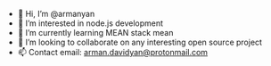 - 👋 Hi, I’m @armanyan
- 👀 I’m interested in node.js development
- 🌱 I’m currently learning MEAN stack mean
- 💞️ I’m looking to collaborate on any interesting open source project
- 📫 Contact email: arman.davidyan@protonmail.com

<!---
armanyan/armanyan is a ✨ special ✨ repository because its `README.md` (this file) appears on your GitHub profile.
You can click the Preview link to take a look at your changes.
--->
